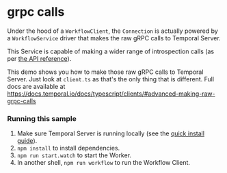 # grpc calls

Under the hood of a `WorkflowClient`, the `Connection` is actually powered by a `WorkflowService` driver that makes the raw gRPC calls to Temporal Server.

This Service is capable of making a wider range of introspection calls (as per [the API reference](https://typescript.temporal.io/api/classes/proto.temporal.api.workflowservice.v1.WorkflowService-1#methods)).

This demo shows you how to make those raw gRPC calls to Temporal Server.
Just look at `client.ts` as that's the only thing that is different.
Full docs are available at https://docs.temporal.io/docs/typescript/clients/#advanced-making-raw-grpc-calls

### Running this sample

1. Make sure Temporal Server is running locally (see the [quick install guide](https://docs.temporal.io/docs/server/quick-install/)).
1. `npm install` to install dependencies.
1. `npm run start.watch` to start the Worker.
1. In another shell, `npm run workflow` to run the Workflow Client.
